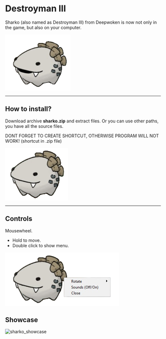 # Destroyman III

Sharko (also named as Destroyman III) from Deepwoken is now not only in the game, but also on your computer.

![sharko](/readme_img/3.png)
***

## How to install?

Download archive __sharko.zip__ and extract files. 
Or you can use other paths, you have all the source files.

DONT FORGET TO CREATE SHORTCUT, OTHERWISE PROGRAM WILL NOT WORK! (shortcut in .zip file)

![sharko_idle](/readme_img/4.png)
***

## Controls
Mousewheel.
+ Hold to move.
+ Double click to show menu.

![sharko_menu](/readme_img/2.png)

## Showcase

![sharko_showcase](/readme_img/5.gif)